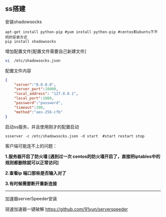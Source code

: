 

## ss搭建

安装shadowsocks

```shell
apt-get install python-pip #yum install python-pip #centos和ubuntu下不同的安装方式
pip install shadowsocks
```

增加配置文件[配置文件需要自己新建文件]

```bash
vi  /etc/shadowsocks.json
```

配置文件内容

```json
{
    "server":"0.0.0.0",
    "server_port":10000,
    "local_address": "127.0.0.1",
    "local_port":1080,
    "password":"password",
    "timeout":300,
    "method":"aes-256-cfb"
}
```

启动ss服务，并且使用刚才的配置启动

```shell
ssserver -c /etc/shadowsocks.json -d start  #start restart stop
```

客户端可能连不上的问题：

**1.服务器开启了防火墙 [遇到过一次 centos的防火墙开启了，直接把iptables中的规则都删除就可以正常访问]**

**2.查看ip 端口那些是否输入对了**

**3.有时候需要断开重新连接**

----

加速器serverSpeeder安装

锐速加速器一键破解 https://github.com/91yun/serverspeeder